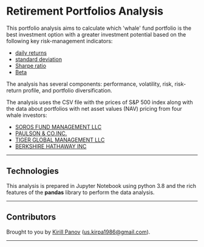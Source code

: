 # Retirement Portfolios Analysis

This portfolio analysis aims to calculate which 'whale' fund portfolio is the best investment option with a greater investment potential based on the following key risk-management indicators:
* [daily returns](https://scripbox.com/pf/stock-return/)
* [standard deviation](https://www.investopedia.com/terms/s/standarddeviation.asp)
* [Sharpe ratio](https://www.investopedia.com/terms/s/sharperatio.asp)
* [Beta](https://www.investopedia.com/terms/b/beta.asp)

The analysis has several components: performance, volatility, risk, risk-return profile, and portfolio diversification.

The analysis uses the CSV file with the prices of S&P 500 index along with the data about portfolios with net asset values (NAV) pricing from four whale investors:
* [SOROS FUND MANAGEMENT LLC](https://en.wikipedia.org/wiki/Soros_Fund_Management)	
* [PAULSON & CO.INC.](https://paulsoninvestment.com/)
* [TIGER GLOBAL MANAGEMENT LLC](https://www.tigerglobal.com/)
* [BERKSHIRE HATHAWAY INC](https://www.berkshirehathaway.com/)	

---

## Technologies

This analysis is prepared in Jupyter Notebook using python 3.8 and the rich features of the **pandas** library to perform the data analysis.

---


## Contributors

Brought to you by [Kirill Panov](https://www.linkedin.com/in/kirill-panov-696455192/) (us.kirpa1986@gmail.com).

---

